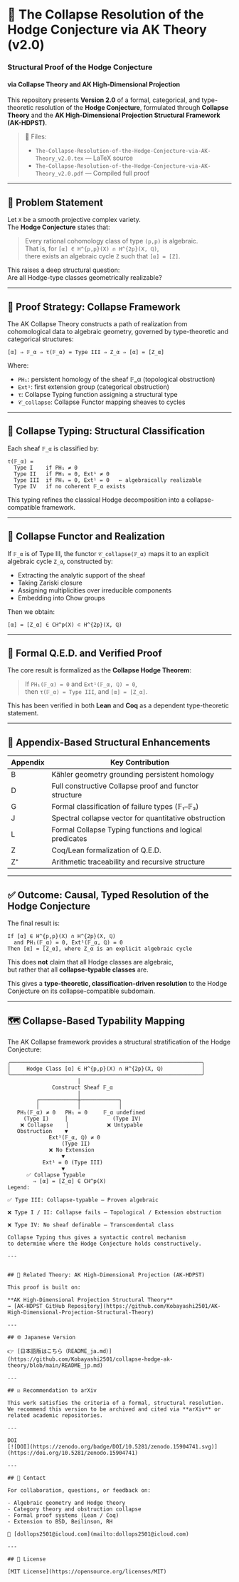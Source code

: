 # 📘 The Collapse Resolution of the Hodge Conjecture via AK Theory (v2.0)

### Structural Proof of the Hodge Conjecture  
#### via Collapse Theory and AK High-Dimensional Projection

This repository presents **Version 2.0** of a formal, categorical, and type-theoretic resolution of the **Hodge Conjecture**, formulated through **Collapse Theory** and the **AK High-Dimensional Projection Structural Framework (AK-HDPST)**.

> 📄 Files:  
> - `The-Collapse-Resolution-of-the-Hodge-Conjecture-via-AK-Theory_v2.0.tex` — LaTeX source  
> - `The-Collapse-Resolution-of-the-Hodge-Conjecture-via-AK-Theory_v2.0.pdf` — Compiled full proof  

---

## 🎯 Problem Statement

Let `X` be a smooth projective complex variety.  
The **Hodge Conjecture** states that:

> Every rational cohomology class of type `(p,p)` is algebraic.  
> That is, for `[α] ∈ H^{p,p}(X) ∩ H^{2p}(X, ℚ)`,  
> there exists an algebraic cycle `Z` such that `[α] = [Z]`.

This raises a deep structural question:  
Are all Hodge-type classes geometrically realizable?

---

## 🧠 Proof Strategy: Collapse Framework

The AK Collapse Theory constructs a path of realization from cohomological data to algebraic geometry, governed by type-theoretic and categorical structures:

```
[α] ⇒ 𝔽_α ⇒ τ(𝔽_α) = Type III ⇒ Z_α ⇒ [α] = [Z_α]
```

Where:

- `PH₁`: persistent homology of the sheaf 𝔽_α (topological obstruction)  
- `Ext¹`: first extension group (categorical obstruction)  
- `τ`: Collapse Typing function assigning a structural type  
- `𝒞_collapse`: Collapse Functor mapping sheaves to cycles  

---

## 🧩 Collapse Typing: Structural Classification

Each sheaf `𝔽_α` is classified by:

```
τ(𝔽_α) =
  Type I    if PH₁ ≠ 0
  Type II   if PH₁ = 0, Ext¹ ≠ 0
  Type III  if PH₁ = 0, Ext¹ = 0   ← algebraically realizable
  Type IV   if no coherent 𝔽_α exists
```

This typing refines the classical Hodge decomposition into a collapse-compatible framework.

---

## 🔧 Collapse Functor and Realization

If `𝔽_α` is of Type III, the functor `𝒞_collapse(𝔽_α)` maps it to an explicit algebraic cycle `Z_α`, constructed by:

- Extracting the analytic support of the sheaf  
- Taking Zariski closure  
- Assigning multiplicities over irreducible components  
- Embedding into Chow groups

Then we obtain:

```
[α] = [Z_α] ∈ CH^p(X) ⊂ H^{2p}(X, ℚ)
```

---

## 📘 Formal Q.E.D. and Verified Proof

The core result is formalized as the **Collapse Hodge Theorem**:

> If `PH₁(𝔽_α) = 0` and `Ext¹(𝔽_α, ℚ) = 0`,  
> then `τ(𝔽_α) = Type III`, and `[α] = [Z_α]`.

This has been verified in both **Lean** and **Coq** as a dependent type-theoretic statement.

---

## 🧱 Appendix-Based Structural Enhancements

| Appendix | Key Contribution |
|----------|------------------|
| B | Kähler geometry grounding persistent homology |
| D | Full constructive Collapse proof and functor structure |
| G | Formal classification of failure types (𝔽₁–𝔽₃) |
| J | Spectral collapse vector for quantitative obstruction |
| L | Formal Collapse Typing functions and logical predicates |
| Z | Coq/Lean formalization of Q.E.D. |
| Z⁺ | Arithmetic traceability and recursive structure |

---

## ✅ Outcome: Causal, Typed Resolution of the Hodge Conjecture

The final result is:

```
If [α] ∈ H^{p,p}(X) ∩ H^{2p}(X, ℚ)
  and PH₁(𝔽_α) = 0, Ext¹(𝔽_α, ℚ) = 0  
Then [α] = [Z_α], where Z_α is an explicit algebraic cycle
```

This does **not** claim that all Hodge classes are algebraic,  
but rather that all **collapse-typable classes** are.

This gives a **type-theoretic, classification-driven resolution** to the Hodge Conjecture on its collapse-compatible subdomain.

---
## 🗺️ Collapse-Based Typability Mapping

The AK Collapse framework provides a structural stratification of the Hodge Conjecture:

```text
╭────────────────────────────────────────────────────────────╮
│     Hodge Class [α] ∈ H^{p,p}(X) ∩ H^{2p}(X, ℚ)            │
╰────────────────────────────────────────────────────────────╯
                      │
              Construct Sheaf 𝔽_α
                      │
         ┌────────────┼────────────┐
         │            │            │
   PH₁(𝔽_α) ≠ 0   PH₁ = 0     𝔽_α undefined
     (Type I)     │              (Type IV)
    ❌ Collapse    │            ❌ Untypable
   Obstruction    ▼
             Ext¹(𝔽_α, ℚ) ≠ 0
                 (Type II)
             ❌ No Extension
                 ▼
           Ext¹ = 0 (Type III)
                 ▼
      ✅ Collapse Typable
        ⇒ [α] = [Z_α] ∈ CH^p(X)
Legend:

✅ Type III: Collapse-typable — Proven algebraic

❌ Type I / II: Collapse fails — Topological / Extension obstruction

❌ Type IV: No sheaf definable — Transcendental class

Collapse Typing thus gives a syntactic control mechanism
to determine where the Hodge Conjecture holds constructively.

---


## 🧩 Related Theory: AK High-Dimensional Projection (AK-HDPST)

This proof is built on:

**AK High-Dimensional Projection Structural Theory**  
→ [AK-HDPST GitHub Repository](https://github.com/Kobayashi2501/AK-High-Dimensional-Projection-Structural-Theory)

---

## 🌐 Japanese Version

👉 [日本語版はこちら（README_ja.md）](https://github.com/Kobayashi2501/collapse-hodge-ak-theory/blob/main/README_jp.md)

---

## ☑️ Recommendation to arXiv

This work satisfies the criteria of a formal, structural resolution.  
We recommend this version to be archived and cited via **arXiv** or related academic repositories.

---

DOI
[![DOI](https://zenodo.org/badge/DOI/10.5281/zenodo.15904741.svg)](https://doi.org/10.5281/zenodo.15904741)

---

## 📩 Contact

For collaboration, questions, or feedback on:

- Algebraic geometry and Hodge theory  
- Category theory and obstruction collapse  
- Formal proof systems (Lean / Coq)  
- Extension to BSD, Beilinson, RH  

📧 [dollops2501@icloud.com](mailto:dollops2501@icloud.com)

---

## 📘 License

[MIT License](https://opensource.org/licenses/MIT)
